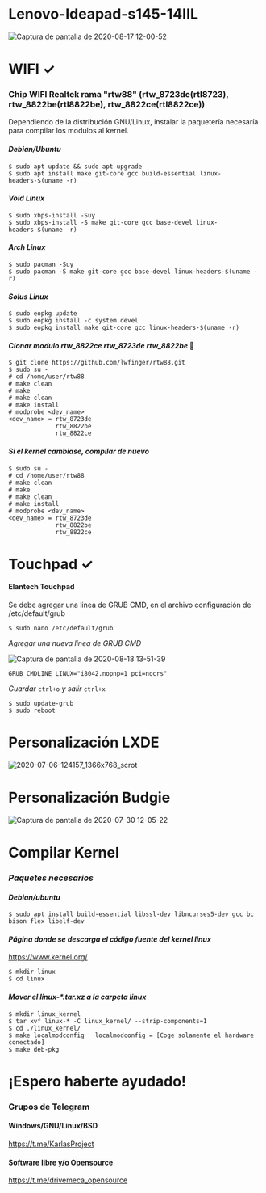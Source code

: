 # Lenovo-Ideapad-s145-14IIL 
![Captura de pantalla de 2020-08-17 12-00-52](https://user-images.githubusercontent.com/65475712/90428533-5fbf5880-e081-11ea-94fb-0bd29b9d0e8c.png)

# WIFI ✓

### Chip WIFI Realtek rama "rtw88" (rtw_8723de(rtl8723), rtw_8822be(rtl8822be), rtw_8822ce(rtl8822ce))
Dependiendo de la distribución GNU/Linux, instalar la paquetería necesaría para compilar los modulos al kernel.

#### _Debian/Ubuntu_
```
$ sudo apt update && sudo apt upgrade
$ sudo apt install make git-core gcc build-essential linux-headers-$(uname -r)
```
#### _Void Linux_
```
$ sudo xbps-install -Suy
$ sudo xbps-install -S make git-core gcc base-devel linux-headers-$(uname -r)
```
#### _Arch Linux_
```
$ sudo pacman -Suy
$ sudo pacman -S make git-core gcc base-devel linux-headers-$(uname -r)
```
#### _Solus Linux_
```
$ sudo eopkg update
$ sudo eopkg install -c system.devel
$ sudo eopkg install make git-core gcc linux-headers-$(uname -r)
```
#### _Clonar modulo rtw_8822ce rtw_8723de rtw_8822be_ 🔧
```
$ git clone https://github.com/lwfinger/rtw88.git
$ sudo su -
# cd /home/user/rtw88
# make clean
# make 
# make clean
# make install
# modprobe <dev_name>
<dev_name> = rtw_8723de 
             rtw_8822be 
             rtw_8822ce 
```
#### _Si el kernel cambiase, compilar de nuevo_

```
$ sudo su -
# cd /home/user/rtw88
# make clean
# make 
# make clean
# make install
# modprobe <dev_name>
<dev_name> = rtw_8723de 
             rtw_8822be 
             rtw_8822ce 
```

# Touchpad ✓
#### Elantech Touchpad

Se debe agregar una linea de GRUB CMD, en el archivo configuración de /etc/default/grub

```
$ sudo nano /etc/default/grub
```
_Agregar una nueva linea de GRUB CMD_

![Captura de pantalla de 2020-08-18 13-51-39](https://user-images.githubusercontent.com/65475712/90558881-037c3780-e15a-11ea-8039-3ad6a0f2c247.png)

```
GRUB_CMDLINE_LINUX="i8042.nopnp=1 pci=nocrs"
```
_Guardar_ ```ctrl+o``` _y salir_ ```ctrl+x```
```
$ sudo update-grub
$ sudo reboot
```
# Personalización LXDE
![2020-07-06-124157_1366x768_scrot](https://user-images.githubusercontent.com/65475712/86627824-22e24b00-bf86-11ea-9325-eeca4c793d1f.png)

# Personalización Budgie
![Captura de pantalla de 2020-07-30 12-05-22](https://user-images.githubusercontent.com/65475712/89587992-f9744380-d7ff-11ea-838d-96d7102e5f3d.png)

# Compilar Kernel

### _Paquetes necesarios_

#### _Debian/ubuntu_
```
$ sudo apt install build-essential libssl-dev libncurses5-dev gcc bc bison flex libelf-dev
```
#### _Página donde se descarga el código fuente del kernel linux_
https://www.kernel.org/

```
$ mkdir linux
$ cd linux
```
#### _Mover el linux-*.tar.xz a la carpeta linux_
```
$ mkdir linux_kernel
$ tar xvf linux-* -C linux_kernel/ --strip-components=1
$ cd ./linux_kernel/
$ make localmodconfig   localmodconfig = [Coge solamente el hardware conectado]
$ make deb-pkg
```

# ¡Espero haberte ayudado!
### Grupos de Telegram

#### Windows/GNU/Linux/BSD

https://t.me/KarlasProject

#### Software libre y/o Opensource

https://t.me/drivemeca_opensource
